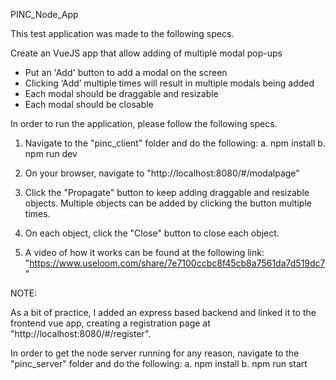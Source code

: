 PINC_Node_App

This test application was made to the following specs.

Create an VueJS app that allow adding of multiple modal pop-ups
- Put an 'Add' button to add a modal on the screen
- Clicking ‘Add’ multiple times will result in multiple modals being added
- Each modal should be draggable and resizable
- Each modal should be closable

In order to run the application, please follow the following specs.

1. Navigate to the "pinc_client" folder and do the following:
	a. npm install
	b. npm run dev

2. On your browser, navigate to "http://localhost:8080/#/modalpage"

3. Click the "Propagate" button to keep adding draggable and resizable objects. Multiple objects can be added by clicking the button multiple times.

4. On each object, click the "Close" button to close each object.

5. A video of how it works can be found at the following link: "https://www.useloom.com/share/7e7100ccbc8f45cb8a7561da7d519dc7"

NOTE:

As a bit of practice, I added an express based backend and linked it to the frontend vue app, creating a registration page at "http://localhost:8080/#/register".

In order to get the node server running for any reason, navigate to the "pinc_server" folder and do the following:
	a. npm install
	b. npm run start
